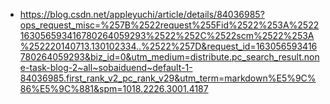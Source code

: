 - https://blog.csdn.net/appleyuchi/article/details/84036985?ops_request_misc=%257B%2522request%255Fid%2522%253A%2522163056593416780264059293%2522%252C%2522scm%2522%253A%252220140713.130102334..%2522%257D&request_id=163056593416780264059293&biz_id=0&utm_medium=distribute.pc_search_result.none-task-blog-2~all~sobaiduend~default-1-84036985.first_rank_v2_pc_rank_v29&utm_term=markdown%E5%9C%86%E5%9C%881&spm=1018.2226.3001.4187
